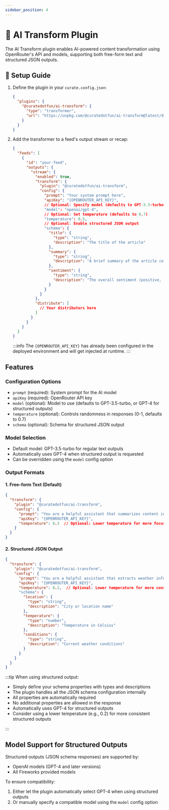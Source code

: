 ```yaml
---
sidebar_position: 4
---
```


# 🤖 AI Transform Plugin

The AI Transform plugin enables AI-powered content transformation using OpenRouter's API and models, supporting both free-form text and structured JSON outputs.

## 🔧 Setup Guide

1. Define the plugin in your `curate.config.json`:

   ```json
   {
     "plugins": {
       "@curatedotfun/ai-transform": {
         "type": "transformer",
         "url": "https://unpkg.com/@curatedotfun/ai-transform@latest/dist/remoteEntry.js"
       }
     }
   }
   ```

2. Add the transformer to a feed's output stream or recap:

   ```json
   {
     "feeds": [
       {
         "id": "your-feed",
         "outputs": {
           "stream": {
             "enabled": true,
             "transform": {
               "plugin": "@curatedotfun/ai-transform",
               "config": {
                 "prompt": "Your system prompt here",
                 "apiKey": "{OPENROUTER_API_KEY}",
                 // Optional: Specify model (defaults to GPT-3.5-turbo)
                 "model": "openai/gpt-4",
                 // Optional: Set temperature (defaults to 0.7)
                 "temperature": 0.5,
                 // Optional: Enable structured JSON output
                 "schema": {
                   "title": {
                     "type": "string",
                     "description": "The title of the article"
                   },
                   "summary": {
                     "type": "string",
                     "description": "A brief summary of the article content"
                   },
                   "sentiment": {
                     "type": "string",
                     "description": "The overall sentiment (positive, neutral, or negative)"
                   }
                 }
               }
             },
             "distribute": [
               // Your distributors here
             ]
           }
         }
       }
     ]
   }
   ```

   :::info
   The `{OPENROUTER_API_KEY}` has already been configured in the deployed environment and will get injected at runtime.
   :::

## Features

### Configuration Options

- `prompt` (required): System prompt for the AI model
- `apiKey` (required): OpenRouter API key
- `model` (optional): Model to use (defaults to GPT-3.5-turbo, or GPT-4 for structured outputs)
- `temperature` (optional): Controls randomness in responses (0-1, defaults to 0.7)
- `schema` (optional): Schema for structured JSON output

### Model Selection

- Default model: GPT-3.5-turbo for regular text outputs
- Automatically uses GPT-4 when structured output is requested
- Can be overridden using the `model` config option

### Output Formats

#### 1. Free-form Text (Default)

```json
{
  "transform": {
    "plugin": "@curatedotfun/ai-transform",
    "config": {
      "prompt": "You are a helpful assistant that summarizes content in a news-style format...",
      "apiKey": "{OPENROUTER_API_KEY}",
      "temperature": 0.3  // Optional: Lower temperature for more focused outputs
    }
  }
}
```

#### 2. Structured JSON Output

```json
{
  "transform": {
    "plugin": "@curatedotfun/ai-transform",
    "config": {
      "prompt": "You are a helpful assistant that extracts weather information...",
      "apiKey": "{OPENROUTER_API_KEY}",
      "temperature": 0.2,  // Optional: Lower temperature for more consistent outputs
      "schema": {
        "location": {
          "type": "string",
          "description": "City or location name"
        },
        "temperature": {
          "type": "number",
          "description": "Temperature in Celsius"
        },
        "conditions": {
          "type": "string",
          "description": "Current weather conditions"
        }
      }
    }
  }
}
```

:::tip
When using structured output:

- Simply define your schema properties with types and descriptions
- The plugin handles all the JSON schema configuration internally
- All properties are automatically required
- No additional properties are allowed in the response
- Automatically uses GPT-4 for structured outputs
- Consider using a lower temperature (e.g., 0.2) for more consistent structured outputs

:::

## Model Support for Structured Outputs

Structured outputs (JSON schema responses) are supported by:

- OpenAI models (GPT-4 and later versions)
- All Fireworks provided models

To ensure compatibility:

1. Either let the plugin automatically select GPT-4 when using structured outputs
2. Or manually specify a compatible model using the `model` config option
